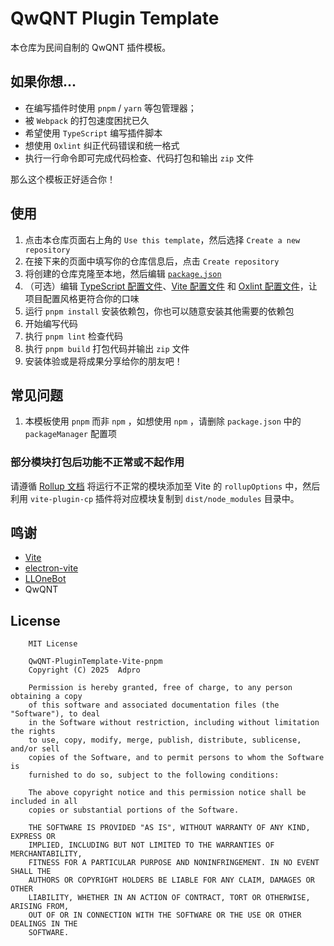 # QwQNT Plugin Template

本仓库为民间自制的 QwQNT 插件模板。

## 如果你想...

* 在编写插件时使用 `pnpm` / `yarn` 等包管理器；
* 被 `Webpack` 的打包速度困扰已久
* 希望使用 `TypeScript` 编写插件脚本
* 想使用 `Oxlint` 纠正代码错误和统一格式
* 执行一行命令即可完成代码检查、代码打包和输出 `zip` 文件

那么这个模板正好适合你！

## 使用

1. 点击本仓库页面右上角的 `Use this template`，然后选择 `Create a new repository`
2. 在接下来的页面中填写你的仓库信息后，点击 `Create repository`
3. 将创建的仓库克隆至本地，然后编辑 [`package.json`](package.json)
4. （可选）编辑 [TypeScript 配置文件](tsconfig.json)、[Vite 配置文件](electron.vite.config.ts) 和 [Oxlint 配置文件](.oxlintrc.json)，让项目配置风格更符合你的口味
5. 运行 `pnpm install` 安装依赖包，你也可以随意安装其他需要的依赖包
6. 开始编写代码
7. 执行 `pnpm lint` 检查代码
8. 执行 `pnpm build` 打包代码并输出 `zip` 文件
9. 安装体验或是将成果分享给你的朋友吧！

## 常见问题

1. 本模板使用 `pnpm` 而非 `npm` ，如想使用 `npm` ，请删除 `package.json` 中的 `packageManager` 配置项

### 部分模块打包后功能不正常或不起作用

请遵循 [Rollup 文档](https://rollupjs.org/configuration-options/#external) 将运行不正常的模块添加至 Vite 的 `rollupOptions` 中，然后利用 `vite-plugin-cp` 插件将对应模块复制到 `dist/node_modules` 目录中。

## 鸣谢
* [Vite](https://vitejs.dev/)
* [electron-vite](https://electron-vite.org/)
* [LLOneBot](https://github.com/LLOneBot/LLOneBot)
* QwQNT

## License
```
    MIT License

    QwQNT-PluginTemplate-Vite-pnpm
    Copyright (C) 2025  Adpro

    Permission is hereby granted, free of charge, to any person obtaining a copy
    of this software and associated documentation files (the "Software"), to deal
    in the Software without restriction, including without limitation the rights
    to use, copy, modify, merge, publish, distribute, sublicense, and/or sell
    copies of the Software, and to permit persons to whom the Software is
    furnished to do so, subject to the following conditions:

    The above copyright notice and this permission notice shall be included in all
    copies or substantial portions of the Software.

    THE SOFTWARE IS PROVIDED "AS IS", WITHOUT WARRANTY OF ANY KIND, EXPRESS OR
    IMPLIED, INCLUDING BUT NOT LIMITED TO THE WARRANTIES OF MERCHANTABILITY,
    FITNESS FOR A PARTICULAR PURPOSE AND NONINFRINGEMENT. IN NO EVENT SHALL THE
    AUTHORS OR COPYRIGHT HOLDERS BE LIABLE FOR ANY CLAIM, DAMAGES OR OTHER
    LIABILITY, WHETHER IN AN ACTION OF CONTRACT, TORT OR OTHERWISE, ARISING FROM,
    OUT OF OR IN CONNECTION WITH THE SOFTWARE OR THE USE OR OTHER DEALINGS IN THE
    SOFTWARE.
```